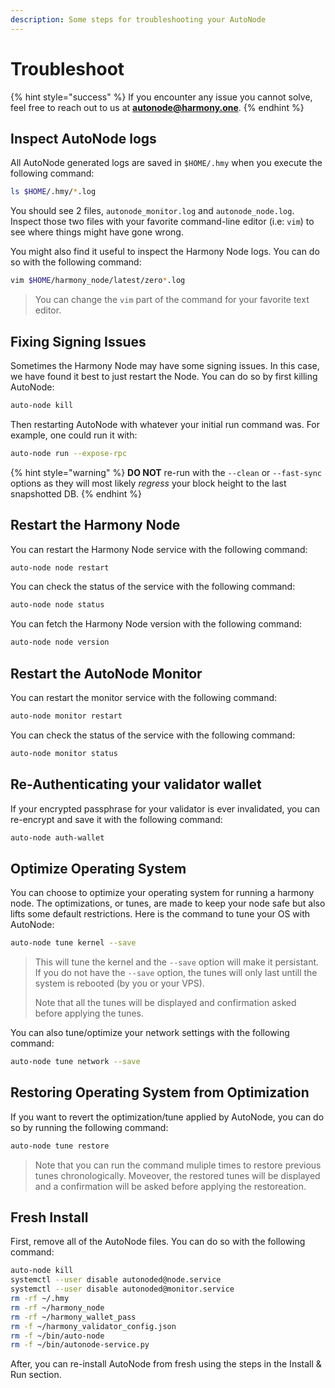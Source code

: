 ```yaml
---
description: Some steps for troubleshooting your AutoNode
---
```


# Troubleshoot

{% hint style="success" %}
If you encounter any issue you cannot solve, feel free to reach out to us at **autonode@harmony.one**.
{% endhint %}

## Inspect AutoNode logs

All AutoNode generated logs are saved in `$HOME/.hmy` when you execute the following command:

```bash
ls $HOME/.hmy/*.log
```

You should see 2 files, `autonode_monitor.log` and `autonode_node.log`. Inspect those two files with your favorite command-line editor \(i.e: `vim`\) to see where things might have gone wrong. 

You might also find it useful to inspect the Harmony Node logs. You can do so with the following command:

```bash
vim $HOME/harmony_node/latest/zero*.log
```

> You can change the `vim` part of the command for your favorite text editor.

## Fixing Signing Issues

Sometimes the Harmony Node may have some signing issues. In this case, we have found it best to just restart the Node. You can do so by first killing AutoNode:

```bash
auto-node kill
```

Then restarting AutoNode with whatever your initial run command was. For example, one could run it with:

```bash
auto-node run --expose-rpc
```

{% hint style="warning" %}
**DO NOT** re-run with the `--clean` or `--fast-sync` options as they will most likely _regress_ your block height to the last snapshotted DB.
{% endhint %}

## Restart the Harmony Node

You can restart the Harmony Node service with the following command:

```bash
auto-node node restart
```

You can check the status of the service with the following command:

```bash
auto-node node status
```

You can fetch the Harmony Node version with the following command:

```bash
auto-node node version
```

## Restart the AutoNode Monitor

You can restart the monitor service with the following command:

```bash
auto-node monitor restart
```

You can check the status of the service with the following command:

```bash
auto-node monitor status
```

## Re-Authenticating your validator wallet

If your encrypted passphrase for your validator is ever invalidated, you can re-encrypt and save it with the following command:

```bash
auto-node auth-wallet
```

## Optimize Operating System

You can choose to optimize your operating system for running a harmony node. The optimizations, or tunes, are made to keep your node safe but also lifts some default restrictions. Here is the command to tune your OS with AutoNode:

```bash
auto-node tune kernel --save
```

> This will tune the kernel and the `--save` option will make it persistant. If you do not have the `--save` option, the tunes will only last untill the system is rebooted \(by you or your VPS\).  
>   
> Note that all the tunes will be displayed and confirmation asked before applying the tunes.

You can also tune/optimize your network settings with the following command:

```bash
auto-node tune network --save
```

## Restoring Operating System from Optimization

If you want to revert the optimization/tune applied by AutoNode, you can do so by running the following command:

```bash
auto-node tune restore
```

> Note that you can run the command muliple times to restore previous tunes chronologically. Moveover, the restored tunes will be displayed and a confirmation will be asked before applying the restoreation.

## Fresh Install

First, remove all of the AutoNode files. You can do so with the following command:

```bash
auto-node kill
systemctl --user disable autonoded@node.service
systemctl --user disable autonoded@monitor.service
rm -rf ~/.hmy
rm -rf ~/harmony_node
rm -rf ~/harmony_wallet_pass
rm -f ~/harmony_validator_config.json
rm -f ~/bin/auto-node
rm -f ~/bin/autonode-service.py
```

After, you can re-install AutoNode from fresh using the steps in the Install & Run section.







